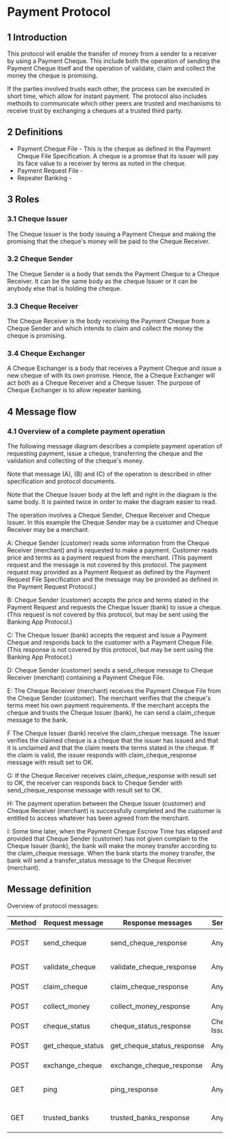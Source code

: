 # Payment Protocol

## 1 Introduction
This protocol will enable the transfer of money from a sender to a receiver by using a Payment Cheque. This include both the operation of sending the Payment Cheque itself and the operation of validate, claim and collect the money the cheque is promising.

If the parties involved trusts each other, the process can be executed in short time, which allow for instant payment. The protocol also includes methods to communicate which other peers are trusted and mechanisms to receive trust by exchanging a cheques at a trusted third party.

## 2 Definitions
- Payment Cheque File - This is the cheque as defined in the Payment Cheque File Specification. A cheque is a promise that its issuer will pay its face value to a receiver by terms as noted in the cheque.
- Payment Request File -
- Repeater Banking -

## 3 Roles
### 3.1 Cheque Issuer
The Cheque Issuer is the body issuing a Payment Cheque and making the promising that the cheque's money will be paid to the Cheque Receiver.

### 3.2 Cheque Sender
The Cheque Sender is a body that sends the Payment Cheque to a Cheque Receiver. It can be the same body as the cheque Issuer or it can be anybody else that is holding the cheque.

### 3.3 Cheque Receiver
The Cheque Receiver is the body receiving the Payment Cheque from a Cheque Sender and which intends to claim and collect the money the cheque is promising.

### 3.4 Cheque Exchanger
A Cheque Exchanger is a body that receives a Payment Cheque and issue a new cheque of with its own promise. Hence, the a Cheque Exchanger will act both as a Cheque Receiver and a Cheque Issuer. The purpose of Cheque Exchanger is to allow repeater banking.

## 4 Message flow

### 4.1 Overview of a complete payment operation
The following message diagram describes a complete payment operation of requesting payment, issue a cheque, transferring the cheque and the validation and collecting of the cheque's money.

Note that message (A), (B) and (C) of the operation is described in other specification and protocol documents.

Note that the Cheque Issuer body at the left and right in the diagram is the same body. It is painted twice in order to make the diagram easier to read.

The operation involves a Cheque Sender, Cheque Receiver and Cheque Issuer. In this example the Cheque Sender may be a customer and Cheque Receiver may be a merchant.

A: Cheque Sender (customer) reads some information from the Cheque Receiver (merchant) and is requested to make a payment. Customer reads price and terms as a payment request from the merchant. (This payment request and the message is not covered by this protocol. The payment request may provided as a Payment Request as defined by the Payment Request File Specification and the message may be provided as defined in the Payment Request Protocol.)

B: Cheque Sender (customer) accepts the price and terms stated in the Payment Request and requests the Cheque Issuer (bank) to issue a cheque. (This request is not covered by this protocol, but may be sent using the Banking App Protocol.)

C: The Cheque Issuer (bank) accepts the request and issue a Payment Cheque and responds back to the customer with a Payment Cheque File. (This response is not covered by this protocol, but may be sent using the Banking App Protocol.)

D: Cheque Sender (customer) sends a send_cheque message to Cheque Receiver (merchant) containing a Payment Cheque File.

E: The Cheque Receiver (merchant) receives the Payment Cheque File from the Cheque Sender (customer). The merchant verifies that the cheque's terms meet his own payment requirements. If the merchant accepts the cheque and trusts the Cheque Issuer (bank), he can send a claim_cheque message to the bank.

F The Cheque Issuer (bank) receive the claim_cheque message. The issuer verifies the claimed cheque is a cheque that the issuer has issued and that it is unclaimed and that the claim meets the terms stated in the cheque. If the claim is valid, the issuer responds with claim_cheque_response message with result set to OK.

G: If the Cheque Receiver receives claim_cheque_response with result set to OK, the receiver can responds back to Cheque Sender with send_cheque_response message with result set to OK.

H: The payment operation between the Cheque Issuer (customer) and Cheque Receiver (merchant) is successfully completed and the customer is entitled to access whatever has been agreed from the merchant.

I: Some time later, when the Payment Cheque Escrow Time has elapsed and provided that Cheque Sender (customer) has not given complain to the Cheque Issuer (bank), the bank will make the money transfer according to the claim_cheque message. When the bank starts the money transfer, the bank will send a transfer_status message to the Cheque Receiver (merchant).

## Message definition
Overview of protocol messages:


| Method | Request message   | Response messages          | Sender        | Receiver
|--------|-------------------|----------------------------|---------------|----------
| POST   | send_cheque       | send_cheque_response       | Any           | Any with Money Address
| POST   | validate_cheque   | validate_cheque_response   | Any           | Cheque Issuer
| POST   | claim_cheque      | claim_cheque_response      | Any           | Cheque Issuer
| POST   | collect_money     | collect_money_response     | Any           | Cheque Issuer
| POST   | cheque_status     | cheque_status_response     | Cheque Issuer | Any
| POST   | get_cheque_status | get_cheque_status_response | Any           | Cheque Issuer
| POST   | exchange_cheque   | exchange_cheque_response   | Any           | Cheque Issuer
| GET    | ping              | ping_response              | Any           | Any with Money Address
| GET    | trusted_banks     | trusted_banks_response     | Any           | Any with Money Address

